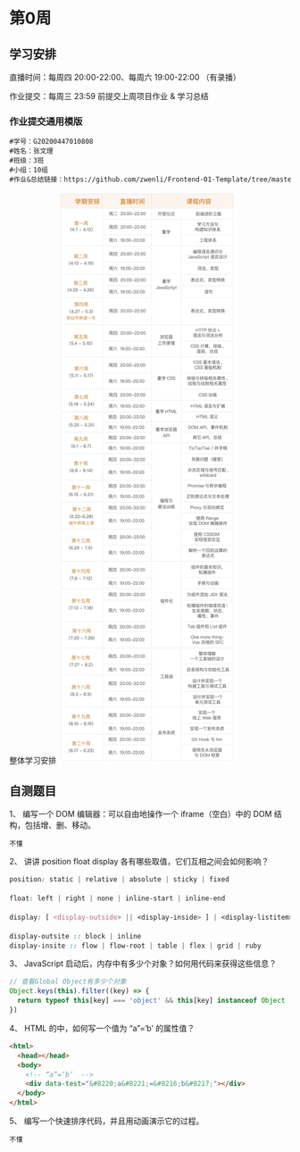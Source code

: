 # 第0周

## 学习安排

直播时间：每周四 20:00-22:00、每周六 19:00-22:00 （有录播）

作业提交：每周三 23:59 前提交上周项目作业 & 学习总结

### 作业提交通用模版

```md
#学号：G20200447010808
#姓名：张文理
#班级：3班
#小组：10组
#作业&总结链接：https://github.com/zwenli/Frontend-01-Template/tree/master/week01
```

整体学习安排
![整体学习安排](./整体学习安排.png)

## 自测题目

1、 编写一个 DOM 编辑器：可以自由地操作一个 iframe（空白）中的 DOM 结构，包括增、删、移动。

```
不懂
```

2、 讲讲 position float display 各有哪些取值，它们互相之间会如何影响？

```css
position: static | relative | absolute | sticky | fixed

float: left | right | none | inline-start | inline-end

display: [ <display-outside> || <display-inside> ] | <display-listitem> | <display-internal> | <display-box> | <display-legacy>

display-outsite :: block | inline
display-insite :: flow | flow-root | table | flex | grid | ruby
```

3、 JavaScript 启动后，内存中有多少个对象？如何用代码来获得这些信息？

```js
// 查看Global Object有多少个对象
Object.keys(this).filter((key) => {
  return typeof this[key] === 'object' && this[key] instanceof Object
})

```

4、 HTML 的中，如何写一个值为 “a”=‘b’ 的属性值？

```html
<html>
  <head></head>
  <body>
    <!-- “a”=‘b’  -->
    <div data-test="&#8220;a&#8221;=&#8216;b&#8217;"></div>
  </body>
</html>
```

5、 编写一个快速排序代码，并且用动画演示它的过程。

```
不懂
```
